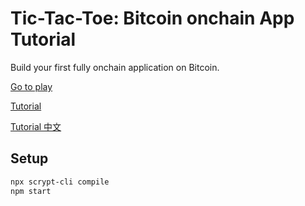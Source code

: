 # Tic-Tac-Toe: Bitcoin onchain App Tutorial

Build your first fully onchain application on Bitcoin.

[Go to play](https://classic.scrypt.io/tic-tac-toe/)

[Tutorial](https://xiaohuiliu.medium.com/full-stack-bitcoin-dapp-tutorial-adff2bc4f657)

[Tutorial 中文](https://blog.csdn.net/freedomhero/article/details/115419901)


## Setup

```sh
npx scrypt-cli compile
npm start
```
